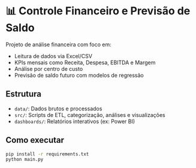 # 📊 Controle Financeiro e Previsão de Saldo

Projeto de análise financeira com foco em:

- Leitura de dados via Excel/CSV
- KPIs mensais como Receita, Despesa, EBITDA e Margem
- Análise por centro de custo
- Previsão de saldo futuro com modelos de regressão

## Estrutura

- `data/`: Dados brutos e processados
- `src/`: Scripts de ETL, categorização, análises e visualizações
- `dashboards/`: Relatórios interativos (ex: Power BI)

## Como executar

```bash
pip install -r requirements.txt
python main.py
